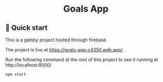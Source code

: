 <h1 align="center">
  Goals App
</h1>

## 🚀 Quick start

This is a gatsby project hosted through firebase.

The project is live at https://goals-app-c4350.web.app/.

Run the following command at the root of this project to see it running at http://localhost:8000/

```
npm start
```
